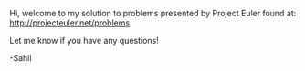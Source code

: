 Hi, welcome to my solution to problems presented by Project Euler found at: http://projecteuler.net/problems.

Let me know if you have any questions!

-Sahil
